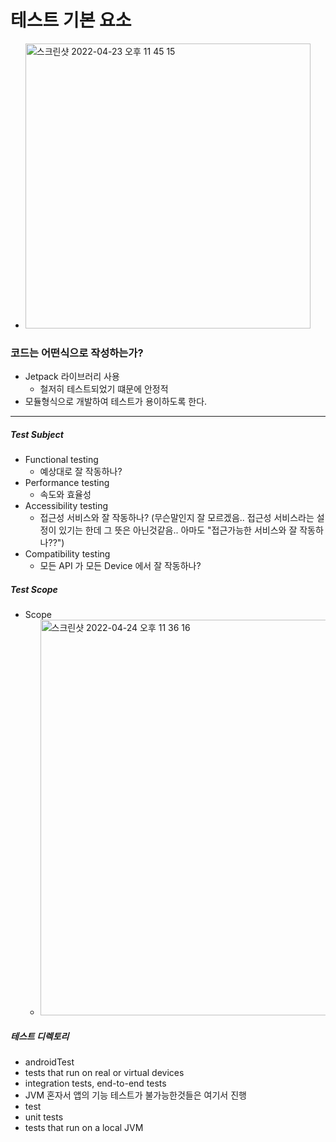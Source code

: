 # 테스트 기본 요소
* <img width="456" alt="스크린샷 2022-04-23 오후 11 45 15" src="https://user-images.githubusercontent.com/51182964/164910927-4b7f75a1-9b4d-454f-8537-f1a0fc04913c.png">
### 코드는 어떤식으로 작성하는가?
* Jetpack 라이브러리 사용
  * 철저히 테스트되었기 떄문에 안정적
* 모듈형식으로 개발하여 테스트가 용이하도록 한다.

---
##### Test Subject
* Functional testing
  * 예상대로 잘 작동하나?
* Performance testing
  * 속도와 효율성  
* Accessibility testing
  * 접근성 서비스와 잘 작동하나? (무슨말인지 잘 모르겠음.. 접근성 서비스라는 설정이 있기는 한데 그 뜻은 아닌것같음.. 아마도 "접근가능한 서비스와 잘 작동하나??")
* Compatibility testing
  * 모든 API 가 모든 Device 에서 잘 작동하나? 
##### Test Scope
* Scope
  * <img width="633" alt="스크린샷 2022-04-24 오후 11 36 16" src="https://user-images.githubusercontent.com/51182964/164981684-51b52fba-ed79-449a-a4eb-a024366b2960.png">

##### 테스트 디렉토리
* androidTest
 * tests that run on real or virtual devices
 * integration tests, end-to-end tests
 * JVM 혼자서 앱의 기능 테스트가 불가능한것들은 여기서 진행
* test
 * unit tests
 * tests that run on a local JVM
